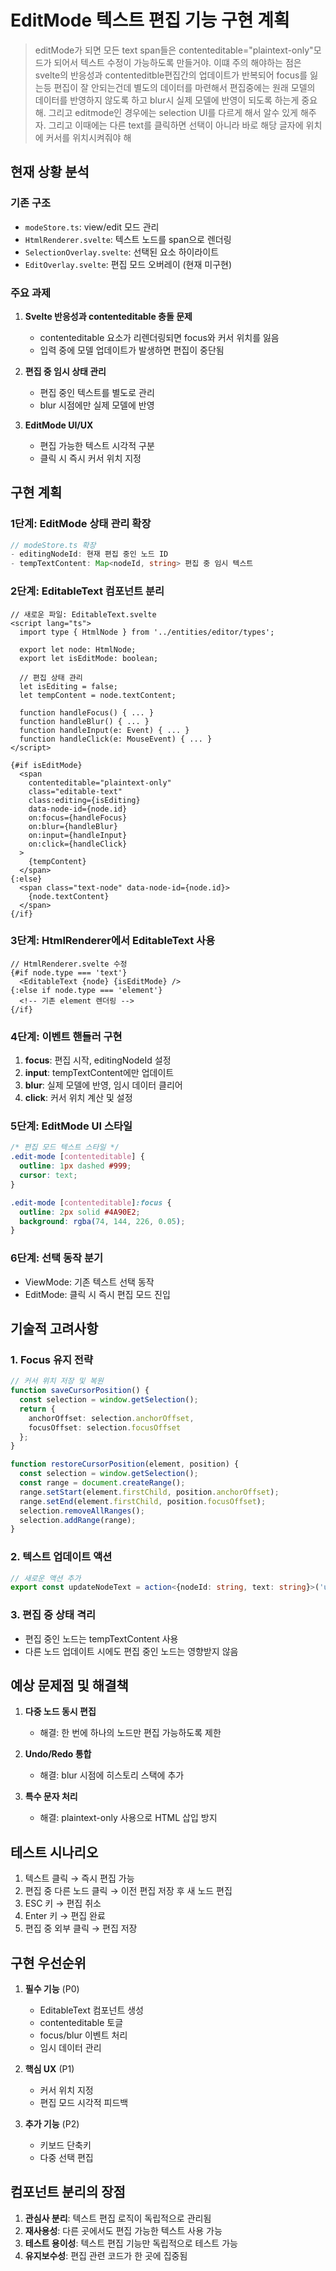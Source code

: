 # EditMode 텍스트 편집 기능 구현 계획

> editMode가 되면 모든 text span들은 contenteditable="plaintext-only"모드가 되어서 텍스트 수정이 가능하도록 만들거야. 이떄 주의 해야하는 점은 svelte의 반응성과 contenteditble편집간의 업데이트가 반복되어 focus를 잃는등 편집이 잘 안되는건데 별도의 데이터를 마련해서 편집중에는 원래 모델의 데이터를 반영하지 않도록 하고 blur시 실제 모델에 반영이 되도록 하는게 중요해. 그리고 editmode인 경우에는 selection UI를 다르게 해서 알수 있게 해주자. 그리고 이때에는 다른 text를 클릭하면 선택이 아니라 바로 해당 글자에 위치에 커서를 위치시켜줘야 해

## 현재 상황 분석

### 기존 구조
- `modeStore.ts`: view/edit 모드 관리
- `HtmlRenderer.svelte`: 텍스트 노드를 span으로 렌더링
- `SelectionOverlay.svelte`: 선택된 요소 하이라이트
- `EditOverlay.svelte`: 편집 모드 오버레이 (현재 미구현)

### 주요 과제
1. **Svelte 반응성과 contenteditable 충돌 문제**
   - contenteditable 요소가 리렌더링되면 focus와 커서 위치를 잃음
   - 입력 중에 모델 업데이트가 발생하면 편집이 중단됨

2. **편집 중 임시 상태 관리**
   - 편집 중인 텍스트를 별도로 관리
   - blur 시점에만 실제 모델에 반영

3. **EditMode UI/UX**
   - 편집 가능한 텍스트 시각적 구분
   - 클릭 시 즉시 커서 위치 지정

## 구현 계획

### 1단계: EditMode 상태 관리 확장
```typescript
// modeStore.ts 확장
- editingNodeId: 현재 편집 중인 노드 ID
- tempTextContent: Map<nodeId, string> 편집 중 임시 텍스트
```

### 2단계: EditableText 컴포넌트 분리
```svelte
// 새로운 파일: EditableText.svelte
<script lang="ts">
  import type { HtmlNode } from '../entities/editor/types';
  
  export let node: HtmlNode;
  export let isEditMode: boolean;
  
  // 편집 상태 관리
  let isEditing = false;
  let tempContent = node.textContent;
  
  function handleFocus() { ... }
  function handleBlur() { ... }
  function handleInput(e: Event) { ... }
  function handleClick(e: MouseEvent) { ... }
</script>

{#if isEditMode}
  <span
    contenteditable="plaintext-only"
    class="editable-text"
    class:editing={isEditing}
    data-node-id={node.id}
    on:focus={handleFocus}
    on:blur={handleBlur}
    on:input={handleInput}
    on:click={handleClick}
  >
    {tempContent}
  </span>
{:else}
  <span class="text-node" data-node-id={node.id}>
    {node.textContent}
  </span>
{/if}
```

### 3단계: HtmlRenderer에서 EditableText 사용
```svelte
// HtmlRenderer.svelte 수정
{#if node.type === 'text'}
  <EditableText {node} {isEditMode} />
{:else if node.type === 'element'}
  <!-- 기존 element 렌더링 -->
{/if}
```

### 4단계: 이벤트 핸들러 구현
1. **focus**: 편집 시작, editingNodeId 설정
2. **input**: tempTextContent에만 업데이트
3. **blur**: 실제 모델에 반영, 임시 데이터 클리어
4. **click**: 커서 위치 계산 및 설정

### 5단계: EditMode UI 스타일
```css
/* 편집 모드 텍스트 스타일 */
.edit-mode [contenteditable] {
  outline: 1px dashed #999;
  cursor: text;
}

.edit-mode [contenteditable]:focus {
  outline: 2px solid #4A90E2;
  background: rgba(74, 144, 226, 0.05);
}
```

### 6단계: 선택 동작 분기
- ViewMode: 기존 텍스트 선택 동작
- EditMode: 클릭 시 즉시 편집 모드 진입

## 기술적 고려사항

### 1. Focus 유지 전략
```typescript
// 커서 위치 저장 및 복원
function saveCursorPosition() {
  const selection = window.getSelection();
  return {
    anchorOffset: selection.anchorOffset,
    focusOffset: selection.focusOffset
  };
}

function restoreCursorPosition(element, position) {
  const selection = window.getSelection();
  const range = document.createRange();
  range.setStart(element.firstChild, position.anchorOffset);
  range.setEnd(element.firstChild, position.focusOffset);
  selection.removeAllRanges();
  selection.addRange(range);
}
```

### 2. 텍스트 업데이트 액션
```typescript
// 새로운 액션 추가
export const updateNodeText = action<{nodeId: string, text: string}>('updateNodeText');
```

### 3. 편집 중 상태 격리
- 편집 중인 노드는 tempTextContent 사용
- 다른 노드 업데이트 시에도 편집 중인 노드는 영향받지 않음

## 예상 문제점 및 해결책

1. **다중 노드 동시 편집**
   - 해결: 한 번에 하나의 노드만 편집 가능하도록 제한

2. **Undo/Redo 통합**
   - 해결: blur 시점에 히스토리 스택에 추가

3. **특수 문자 처리**
   - 해결: plaintext-only 사용으로 HTML 삽입 방지

## 테스트 시나리오

1. 텍스트 클릭 → 즉시 편집 가능
2. 편집 중 다른 노드 클릭 → 이전 편집 저장 후 새 노드 편집
3. ESC 키 → 편집 취소
4. Enter 키 → 편집 완료
5. 편집 중 외부 클릭 → 편집 저장

## 구현 우선순위

1. **필수 기능** (P0)
   - EditableText 컴포넌트 생성
   - contenteditable 토글
   - focus/blur 이벤트 처리
   - 임시 데이터 관리

2. **핵심 UX** (P1)
   - 커서 위치 지정
   - 편집 모드 시각적 피드백

3. **추가 기능** (P2)
   - 키보드 단축키
   - 다중 선택 편집

## 컴포넌트 분리의 장점

1. **관심사 분리**: 텍스트 편집 로직이 독립적으로 관리됨
2. **재사용성**: 다른 곳에서도 편집 가능한 텍스트 사용 가능
3. **테스트 용이성**: 텍스트 편집 기능만 독립적으로 테스트 가능
4. **유지보수성**: 편집 관련 코드가 한 곳에 집중됨